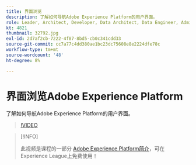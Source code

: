 ```yaml
---
title: 界面浏览
description: 了解如何导航Adobe Experience Platform的用户界面。
role: Leader, Architect, Developer, Data Architect, Data Engineer, Admin, User
kt: 4821
thumbnail: 32792.jpg
exl-id: 2d7af2cb-7222-4f87-8bd5-cb0c341cdd33
source-git-commit: cc7a77c4dd380ae1bc23dc75608e8e2224dfe78c
workflow-type: tm+mt
source-wordcount: '48'
ht-degree: 8%

---
```


# 界面浏览Adobe Experience Platform

了解如何导航Adobe Experience Platform的用户界面。

>[!VIDEO](https://video.tv.adobe.com/v/32792?quality=12&learn=on)

>[!INFO]
>
> 此视频是课程的一部分 [Adobe Experience Platform简介](https://experienceleague.adobe.com/?recommended=ExperiencePlatform-U-1-2020.1)，可在Experience League上免费使用！

